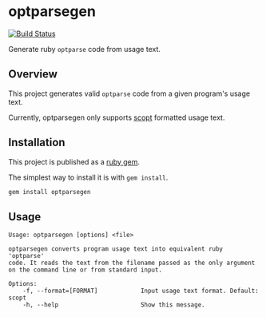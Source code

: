 # optparsegen

[![Build Status](https://travis-ci.org/tyler-sommer/optparsegen.svg?branch=master)](https://travis-ci.org/tyler-sommer/optparsegen)

Generate ruby `optparse` code from usage text.


## Overview

This project generates valid `optparse` code from a given program's usage text.

Currently, optparsegen only supports [scopt](https://github.com/scopt/scopt) formatted usage text.


## Installation

This project is published as a [ruby gem](https://rubygems.org/gems/optparsegen).

The simplest way to install it is with `gem install`.

```bash
gem install optparsegen
```


## Usage

```
Usage: optparsegen [options] <file>

optparsegen converts program usage text into equivalent ruby 'optparse'
code. It reads the text from the filename passed as the only argument
on the command line or from standard input.

Options:
    -f, --format=[FORMAT]            Input usage text format. Default: scopt
    -h, --help                       Show this message.
```